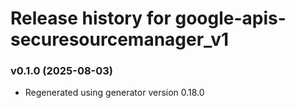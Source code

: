 # Release history for google-apis-securesourcemanager_v1

### v0.1.0 (2025-08-03)

* Regenerated using generator version 0.18.0

